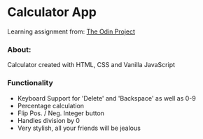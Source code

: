# Calculator App
Learning assignment from: [The Odin Project](https://www.theodinproject.com/)

### About:
Calculator created with HTML, CSS and Vanilla JavaScript

### Functionality
- Keyboard Support for 'Delete' and 'Backspace' as well as 0-9
- Percentage calculation
- Flip Pos. / Neg. Integer button
- Handles division by 0
- Very stylish, all your friends will be jealous